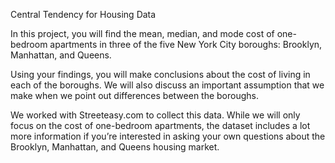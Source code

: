 Central Tendency for Housing Data

In this project, you will find the mean, median, and mode cost of one-bedroom apartments in three of the five New York City boroughs: Brooklyn, Manhattan, and Queens.

Using your findings, you will make conclusions about the cost of living in each of the boroughs. We will also discuss an important assumption that we make when we point out differences between the boroughs.

We worked with Streeteasy.com to collect this data. While we will only focus on the cost of one-bedroom apartments, the dataset includes a lot more information if you’re interested in asking your own questions about the Brooklyn, Manhattan, and Queens housing market.
